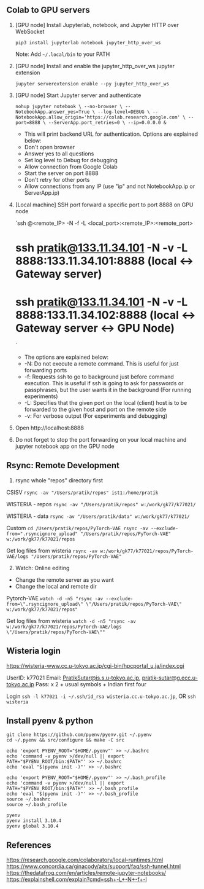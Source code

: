 ## Colab to GPU servers

1. [GPU node] Install Jupyterlab, notebook, and Jupyter HTTP over WebSocket
	
	`pip3 install jupyterlab notebook jupyter_http_over_ws`

	Note: Add `~/.local/bin` to your PATH

2. [GPU node] Install and enable the jupyter_http_over_ws jupyter extension

	`jupyter serverextension enable --py jupyter_http_over_ws`

3. [GPU node] Start Jupyter server and authenticate

	`nohup jupyter notebook \
--no-browser \
--NotebookApp.answer_yes=True \
--log-level=DEBUG \
--NotebookApp.allow_origin='https://colab.research.google.com' \
--port=8888 \
--ServerApp.port_retries=0 \
--ip=0.0.0.0 &
  	`

  	* This will print backend URL for authentication. Options are explained below:
  	* Don't open browser
  	* Answer yes to all questions
  	* Set log level to Debug for debugging
  	* Allow connection from Google Colab
  	* Start the server on port 8888
  	* Don't retry for other ports
  	* Allow connections from any IP (use "ip" and not NotebookApp.ip or ServerApp.ip)

4. [Local machine] SSH port forward a specific port to port 8888 on GPU node
	
	`ssh <username>@<remote_IP> -N -f -L <local_port>:<remote_IP>:<remote_port>
	 # ssh pratik@133.11.34.101 -N -v -L 8888:133.11.34.101:8888	(local <-> Gateway server)
	 # ssh pratik@133.11.34.101 -N -v -L 8888:133.11.34.102:8888	(local <-> Gateway server <-> GPU Node)
	`

	* The options are explained below:
	* -N: Do not execute a remote command.  This is useful for just forwarding ports
	* -f: Requests ssh to go to background just before command execution.  This is useful if ssh is going to
        ask for passwords or passphrases, but the user wants it in the background (For running experiments)
    * -L: Specifies that the given port on the local (client) host is to be forwarded to the given host and
        port on the remote side
    * -v: For verbose output (For experiments and debugging)


4. Open http://localhost:8888

5. Do not forget to stop the port forwarding on your local machine and jupyter notebook app on the GPU node



## Rsync: Remote Development

1. rsync whole "repos" directory first

CSISV
`rsync -av "/Users/pratik/repos" ist1:/home/pratik`

WISTERIA - repos
`rsync -av "/Users/pratik/repos" w:/work/gk77/k77021/`

WISTERIA - data
`rsync -av "/Users/pratik/data" w:/work/gk77/k77021/`

Custom
`cd /Users/pratik/repos/PyTorch-VAE
rsync -av --exclude-from=".rsyncignore_upload" "/Users/pratik/repos/PyTorch-VAE" w:/work/gk77/k77021/repos`

Get log files from wisteria
`rsync -av w:/work/gk77/k77021/repos/PyTorch-VAE/logs "/Users/pratik/repos/PyTorch-VAE"`


2. Watch: Online editing

* Change the remote server as you want
* Change the local and remote dir

Pytorch-VAE
`watch -d -n5 "rsync -av --exclude-from=\".rsyncignore_upload\" \"/Users/pratik/repos/PyTorch-VAE\" w:/work/gk77/k77021/repos"`

Get log files from wisteria
`watch -d -n5 "rsync -av w:/work/gk77/k77021/repos/PyTorch-VAE/logs \"/Users/pratik/repos/PyTorch-VAE\""`



## Wisteria login
https://wisteria-www.cc.u-tokyo.ac.jp/cgi-bin/hpcportal_u.ja/index.cgi

UserID: k77021
Email: PratikSutar@is.s.u-tokyo.ac.jp, pratik-sutar@g.ecc.u-tokyo.ac.jp
Pass: <WIS> x 2 + usual symbols + Indian first four

Login
`ssh -l k77021 -i ~/.ssh/id_rsa wisteria.cc.u-tokyo.ac.jp`, OR
`ssh wisteria`


## Install pyenv & python

```
git clone https://github.com/pyenv/pyenv.git ~/.pyenv
cd ~/.pyenv && src/configure && make -C src

echo 'export PYENV_ROOT="$HOME/.pyenv"' >> ~/.bashrc
echo 'command -v pyenv >/dev/null || export PATH="$PYENV_ROOT/bin:$PATH"' >> ~/.bashrc
echo 'eval "$(pyenv init -)"' >> ~/.bashrc

echo 'export PYENV_ROOT="$HOME/.pyenv"' >> ~/.bash_profile
echo 'command -v pyenv >/dev/null || export PATH="$PYENV_ROOT/bin:$PATH"' >> ~/.bash_profile
echo 'eval "$(pyenv init -)"' >> ~/.bash_profile
source ~/.bashrc
source ~/.bash_profile

pyenv
pyenv install 3.10.4
pyenv global 3.10.4
```
## References
https://research.google.com/colaboratory/local-runtimes.html
https://www.concordia.ca/ginacody/aits/support/faq/ssh-tunnel.html
https://thedatafrog.com/en/articles/remote-jupyter-notebooks/
https://explainshell.com/explain?cmd=ssh+-L+-N+-f+-l
